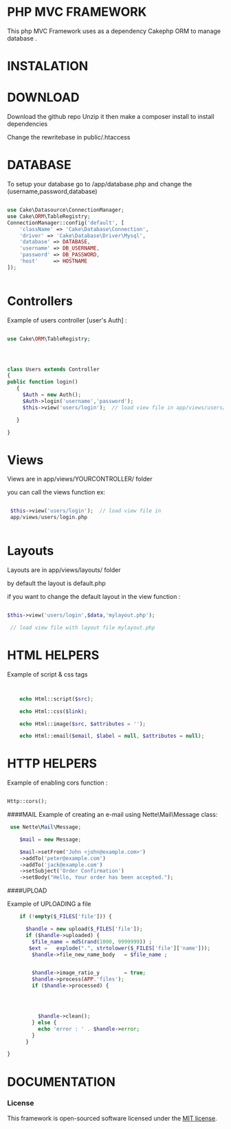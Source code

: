 PHP MVC FRAMEWORK
===

This php MVC Framework uses as a dependency  Cakephp ORM to manage database .


INSTALATION
====

DOWNLOAD
==
Download the github repo  Unzip it then make a composer install to install dependencies

Change the rewritebase in  public/.htaccess

DATABASE
==

To setup your database go to  /app/database.php and change the (username,password,database)

```php

use Cake\Datasource\ConnectionManager;
use Cake\ORM\TableRegistry;
ConnectionManager::config('default', [
    'className' => 'Cake\Database\Connection',
    'driver' => 'Cake\Database\Driver\Mysql',
    'database' => DATABASE,
    'username' => DB_USERNAME,
    'password' => DB_PASSWORD,
    'host'     => HOSTNAME
]);



```
Controllers
==
Example of users controller [user's Auth] :

```php

use Cake\ORM\TableRegistry;




class Users extends Controller
{
public function login()
   {
     $Auth = new Auth();
     $Auth->login('username','password');
     $this->view('users/login');  // load view file in app/views/users/login.php

   }

}


```
Views
==
Views are in app/views/YOURCONTROLLER/ folder

you can call the views function ex:

```php

 $this->view('users/login');  // load view file in
 app/views/users/login.php



```
Layouts
==
Layouts are in app/views/layouts/ folder

by default the layout is default.php

if you want to change the default layout in the view function :


```php

$this->view('users/login',$data,'mylayout.php');

 // load view file with layout file mylayout.php


```

HTML HELPERS
==
Example of script & css tags

```php


    echo Html::script($src);

    echo Html::css($link);

    echo Html::image($src, $attributes = '');

    echo Html::email($email, $label = null, $attributes = null);


```

HTTP HELPERS
==
Example of enabling cors function  :

```php

Http::cors();


```

####MAIL
Example of creating an e-mail using Nette\Mail\Message class:

```php
 use Nette\Mail\Message;

    $mail = new Message;

    $mail->setFrom('John <john@example.com>')
    ->addTo('peter@example.com')
    ->addTo('jack@example.com')
    ->setSubject('Order Confirmation')
    ->setBody("Hello, Your order has been accepted.");
```




####UPLOAD

Example of UPLOADING  a file


```php
    if (!empty($_FILES['file'])) {

      $handle = new upload($_FILES['file']);
      if ($handle->uploaded) {
        $file_name = md5(rand(1000, 9999999)) ;
       $ext =   explode(".", strtolower($_FILES['file']['name']));
        $handle->file_new_name_body   = $file_name ;


        $handle->image_ratio_y        = true;
        $handle->process(APP.'files');
        if ($handle->processed) {




          $handle->clean();
        } else {
          echo 'error : ' . $handle->error;
        }
      }

}
```
DOCUMENTATION
==

### License

This framework is open-sourced software licensed under the [MIT license](http://opensource.org/licenses/MIT).
